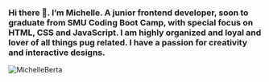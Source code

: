 ### Hi there 👋. I’m Michelle.  A junior frontend developer, soon to graduate from SMU Coding Boot Camp, with special focus on HTML, CSS and JavaScript.  I am highly organized and loyal and lover of all things pug related.  I have a passion for creativity and interactive designs.

![MichelleBerta](assets/journey.png)
<!--
**MichelleBerta/MichelleBerta** is a ✨ _special_ ✨ repository because its `README.md` (this file) appears on your GitHub profile.

Here are some ideas to get you started:

- 🔭 I’m currently working on ...
- 🌱 I’m currently learning ...
- 👯 I’m looking to collaborate on ...
- 🤔 I’m looking for help with ...
- 💬 Ask me about ...
- 📫 How to reach me: ...
- 😄 Pronouns: ...
- ⚡ Fun fact: ...
-->
